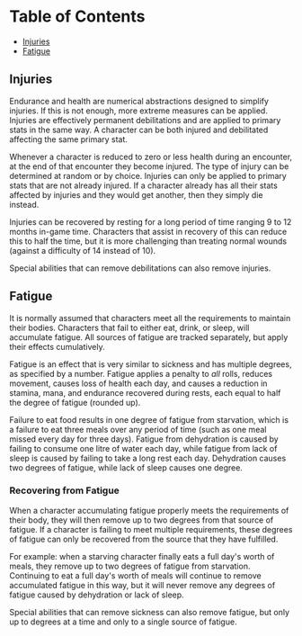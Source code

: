 # Table of Contents

* [Injuries](#injuries)
* [Fatigue](#fatigue)

## Injuries

Endurance and health are numerical abstractions designed to simplify injuries. If this is not enough, more extreme measures can be applied. Injuries are effectively permanent debilitations and are applied to primary stats in the same way. A character can be both injured and debilitated affecting the same primary stat.

Whenever a character is reduced to zero or less health during an encounter, at the end of that encounter they become injured. The type of injury can be determined at random or by choice. Injuries can only be applied to primary stats that are not already injured. If a character already has all their stats affected by injuries and they would get another, then they simply die instead.

Injuries can be recovered by resting for a long period of time ranging 9 to 12 months in-game time. Characters that assist in recovery of this can reduce this to half the time, but it is more challenging than treating normal wounds (against a difficulty of 14 instead of 10).

Special abilities that can remove debilitations can also remove injuries.

## Fatigue

It is normally assumed that characters meet all the requirements to maintain their bodies. Characters that fail to either eat, drink, or sleep, will accumulate fatigue. All sources of fatigue are tracked separately, but apply their effects cumulatively.

Fatigue is an effect that is very similar to sickness and has multiple degrees, as specified by a number. Fatigue applies a penalty to *all* rolls, reduces movement, causes loss of health each day, and causes a reduction in stamina, mana, and endurance recovered during rests, each equal to half the degree of fatigue (rounded up).

Failure to eat food results in one degree of fatigue from starvation, which is a failure to eat three meals over any period of time (such as one meal missed every day for three days). Fatigue from dehydration is caused by failing to consume one litre of water each day, while fatigue from lack of sleep is caused by failing to take a long rest each day. Dehydration causes two degrees of fatigue, while lack of sleep causes one degree.

### Recovering from Fatigue

When a character accumulating fatigue properly meets the requirements of their body, they will then remove up to two degrees from that source of fatigue. If a character is failing to meet multiple requirements, these degrees of fatigue can only be recovered from the source that they have fulfilled.

For example: when a starving character finally eats a full day's worth of meals, they remove up to two degrees of fatigue from starvation. Continuing to eat a full day's worth of meals will continue to remove accumulated fatigue in this way, but it will never remove any degrees of fatigue caused by dehydration or lack of sleep.

Special abilities that can remove sickness can also remove fatigue, but only up to degrees at a time and only to a single source of fatigue.